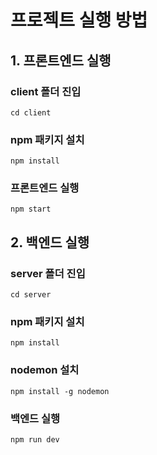 # 프로젝트 실행 방법

## 1. 프론트엔드 실행
### client 폴더 진입

```
cd client
```

### npm 패키지 설치
```
npm install
```
### 프론트엔드 실행
```
npm start
```
## 2. 백엔드 실행

### server 폴더 진입

```
cd server
```

### npm 패키지 설치
```
npm install
```

### nodemon 설치

```
npm install -g nodemon
```

### 백엔드 실행

```
npm run dev
```

